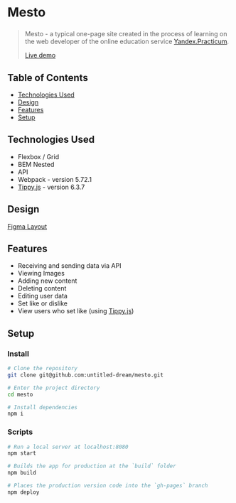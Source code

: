 # Mesto

### 
> Mesto - a typical one-page site created in the process of learning on the web developer of the online education service [Yandex.Practicum](http://practicum.yandex.ru).
> 
> [Live demo](https://untitled-dream.github.io/mesto/index.html)


## Table of Contents
* [Technologies Used](#technologies-used)
* [Design](#design)
* [Features](#features)
* [Setup](#setup)


## Technologies Used
- Flexbox / Grid
- BEM Nested
- API
- Webpack - version 5.72.1
- [Tippy.js](https://atomiks.github.io/tippyjs/v6/getting-started/) - version 6.3.7


## Design
[Figma Layout](https://www.figma.com/file/vvKxt4fRs5Fp4NhnutS3NL/Mesto)


## Features
- Receiving and sending data via API
- Viewing Images
- Adding new content
- Deleting content
- Editing user data
- Set like or dislike
- View users who set like (using [Tippy.js](https://atomiks.github.io/tippyjs/v6/getting-started/))


## Setup
### Install
```bash
# Clone the repository
git clone git@github.com:untitled-dream/mesto.git

# Enter the project directory
cd mesto

# Install dependencies
npm i
```
### Scripts
```bash
# Run a local server at localhost:8080
npm start

# Builds the app for production at the `build` folder
npm build

# Places the production version code into the `gh-pages` branch
npm deploy
```